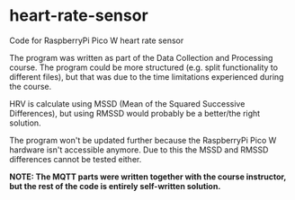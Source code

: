 # heart-rate-sensor
Code for RaspberryPi Pico W heart rate sensor

The program was written as part of the Data Collection and Processing course.
The program could be more structured (e.g. split functionality to different files), but that was due to the time limitations experienced during the course.

HRV is calculate using MSSD (Mean of the Squared Successive Differences), but using RMSSD would probably be a better/the right solution. 

The program won't be updated further because the RaspberryPi Pico W hardware isn't accessible anymore. Due to this the MSSD and RMSSD differences cannot be tested either.

<b>
NOTE: The MQTT parts were written together with the course instructor, but the rest of the code is entirely self-written solution.
</b>
